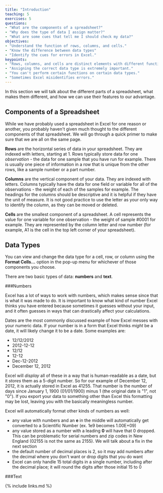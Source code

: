 ```yaml
---
title: "Introduction"
teaching: 5
exercises: 5
questions:
- "What are the components of a spreadsheet?"
- "Why does the type of data I assign matter?"
- "What are some cues that tell me I should check my data?"
objectives:
- "Understand the function of rows, columns, and cells."
- "Know the difference between data types"
- "Identify the cues for errors in Excel."
keypoints:
- "Rows, columns, and cells are distinct elements with different functions."
- "Assigning the correct data type is extremely important."
- "You can't perform certain functions on certain data types."
- "Sometimes Excel misidentifies errors."
---
```



In this section we will talk about the different parts of a spreadsheet, what makes them different, and how we can use their features to our advantage. 

## Components of a Spreadsheet

While we have probably used a spreadsheet in Excel for one reason or another, you probably haven't given much thought to the different components of that spreadsheet. We will go through a quick primer to make sure that we are all on the same page.

**Rows** are the horizontal series of data in your spreadsheet. They are indexed with letters, starting at 1. Rows typically store data for one *observation* - the data for one sample that you have run for example. There is usually one piece of information in a row that is unique from the other rows, like a sample number or a part number.

**Columns** are the vertical component of your data. They are indexed with letters. Columns typically have the data for one field or variable for all of the observations - the weight of each of the samples for example. The headings for the columns should be descriptive and it is helpful if they have the unit of measure. It is not good practice to use the letter as your only way to identify the column, as they can be moved or deleted.

**Cells** are the smallest component of a spreadsheet. A cell represents the value for one variable for one observation - the weight of sample #0001 for example. They are represented by the column letter and row number (for example, A1 is the cell in the top left corner of your spreadsheet). 

## Data Types 

You can view and change the data type for a cell, row, or column using the **Format Cells...** option in the pop-up menu for whichever of those components you choose. 

There are two basic types of data: **numbers** and **text**. 

###Numbers

Excel has a lot of ways to work with numbers, which makes sense since that is what it was made to do. It is important to know what kind of number Excel thinks you have entered because sometimes it guesses without your input, and it often guesses in ways that can drastically affect your calculations.

Dates are the most commonly discussed example of how Excel messes with your numeric data. If your number is in a form that Excel thinks *might* be a date, it will likely change it to be a date. Some examples are:
- 12/12/2012
- 2012-12-12
- 12/12
- 12-12
- Dec-12-2012
- December 12, 2012

Excel will *display* all of these in a way that is human-readable as a date, but it *stores* them as a 5-digit number. So for our example of December 12, 2012, it is actually stored in Excel as 41255. That number is the number of days since January 1, 1900 (01/01/1900) minus 1 (the original date is "1", not "0"). If you export your data to something other than Excel this formatting may be lost, leaving you with the basically meaningless number. 

Excel will automatically format other kinds of numbers as well:
- any value with numbers and an **e** in the middle will automatically get converted to a Scientific Number (ex. 1e9 becomes 1.00E+09)
- any value stored as a number with a leading **0** will have that 0 dropped. This can be problematic for serial numbers and zip codes in New England (02155 is not the same as 2155). We will talk about a fix in the next section
-  the default number of decimal places is 2, so it may add numbers after the decimal where you don't want or drop digits that you do want
-  Excel can only handle 15 total digits in a single number, including after the decimal place; it will round the digits after those initial 15 to 0

###Text

 








 


{% include links.md %}

